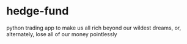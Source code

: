 # hedge-fund
python trading app to make us all rich beyond our wildest dreams, or, alternately, lose all of our money pointlessly
